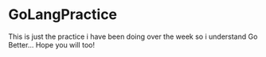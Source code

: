 # GoLangPractice
This is just the practice i have been doing over the week so i understand Go Better... Hope you will too!
